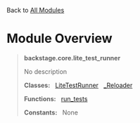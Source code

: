 Back to [All Modules](https://github.com/pyrustic/backstage/blob/master/docs/modules/README.md#readme)

# Module Overview

> **backstage.core.lite\_test\_runner**
> 
> No description
>
> **Classes:** &nbsp; [LiteTestRunner](https://github.com/pyrustic/backstage/blob/master/docs/modules/content/backstage.core.lite_test_runner/content/classes/LiteTestRunner.md#class-litetestrunner) &nbsp; [\_Reloader](https://github.com/pyrustic/backstage/blob/master/docs/modules/content/backstage.core.lite_test_runner/content/classes/_Reloader.md#class-_reloader)
>
> **Functions:** &nbsp; [run\_tests](https://github.com/pyrustic/backstage/blob/master/docs/modules/content/backstage.core.lite_test_runner/content/functions.md#run_tests)
>
> **Constants:** &nbsp; None
